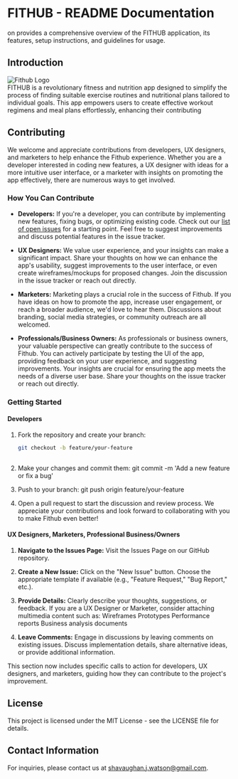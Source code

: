 # FITHUB - README Documentation
on provides a comprehensive overview of the FITHUB application, its features, setup instructions, and guidelines for usage.

## Introduction
![Fithub Logo](https://github.com/shavjw/fithub/blob/master/src/assets/login_pic.webp) <br>
FITHUB is a revolutionary fitness and nutrition app designed to simplify the process of finding suitable exercise routines and nutritional plans tailored to individual goals. This app empowers users to create effective workout regimens and meal plans effortlessly, enhancing their contributing


  ## Contributing

We welcome and appreciate contributions from developers, UX designers, and marketers to help enhance the Fithub experience. Whether you are a developer interested in coding new features, a UX designer with ideas for a more intuitive user interface, or a marketer with insights on promoting the app effectively, there are numerous ways to get involved.

### How You Can Contribute

- **Developers:** If you're a developer, you can contribute by implementing new features, fixing bugs, or optimizing existing code. Check out our [list of open issues](https://github.com/shavjw/fithub/issues) for a starting point. Feel free to suggest improvements and discuss potential features in the issue tracker.

- **UX Designers:** We value user experience, and your insights can make a significant impact. Share your thoughts on how we can enhance the app's usability, suggest improvements to the user interface, or even create wireframes/mockups for proposed changes. Join the discussion in the issue tracker or reach out directly.

- **Marketers:** Marketing plays a crucial role in the success of Fithub. If you have ideas on how to promote the app, increase user engagement, or reach a broader audience, we'd love to hear them. Discussions about branding, social media strategies, or community outreach are all welcomed.

- **Professionals/Business Owners:** As professionals or business owners, your valuable perspective can greatly contribute to the success of Fithub. You can actively participate by testing the UI of the app, providing feedback on your user experience, and suggesting improvements. Your insights are crucial for ensuring the app meets the needs of a diverse user base. Share your thoughts on the issue tracker or reach out directly.

### Getting Started

#### Developers
1. Fork the repository and create your branch:
   ```bash
   git checkout -b feature/your-feature
 
2. Make your changes and commit them:
   git commit -m 'Add a new feature or fix a bug'


3. Push to your branch:
  git push origin feature/your-feature

4. Open a pull request to start the discussion and review process.
   We appreciate your contributions and look forward to collaborating with you to make Fithub even better!

#### UX Designers, Marketers, Professional Business/Owners
1. **Navigate to the Issues Page:**
Visit the Issues Page on our GitHub repository.

2. **Create a New Issue:**
Click on the "New Issue" button.
Choose the appropriate template if available (e.g., "Feature Request," "Bug Report," etc.).

4. **Provide Details:**
Clearly describe your thoughts, suggestions, or feedback.
If you are a UX Designer or Marketer, consider attaching multimedia content such as:
Wireframes
Prototypes
Performance reports
Business analysis documents

5. **Leave Comments:**
Engage in discussions by leaving comments on existing issues.
Discuss implementation details, share alternative ideas, or provide additional information.


This section now includes specific calls to action for developers, UX designers, and marketers, guiding how they can contribute to the project's improvement.


## License
This project is licensed under the MIT License - see the LICENSE file for details.

## Contact Information
For inquiries, please contact us at shavaughan.j.watson@gmail.com.




